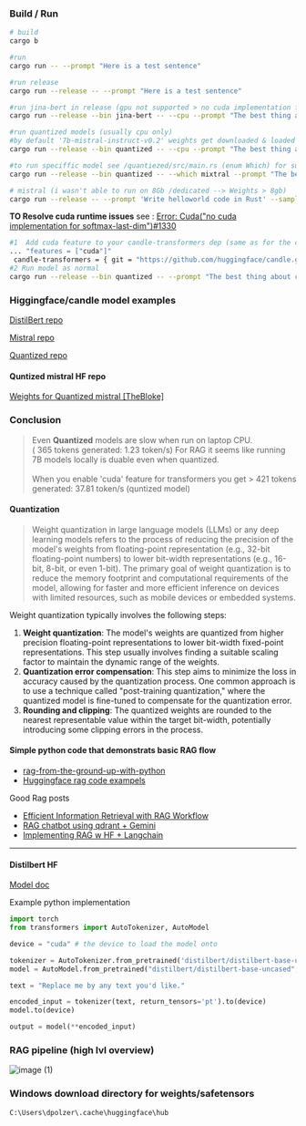 


### Build / Run

```bash
# build 
cargo b

#run
cargo run -- --prompt "Here is a test sentence"

#run release
cargo run --release -- --prompt "Here is a test sentence"

#run jina-bert in release (gpu not supported > no cuda implementation for softmax-last-dim)
cargo run --release --bin jina-bert -- --cpu --prompt "The best thing about coding in rust is "

#run quantized models (usually cpu only)
#by default '7b-mistral-instruct-v0.2' weights get downloaded & loaded
cargo run --release --bin quantized -- --cpu --prompt "The best thing about coding in rust is "

#to run speciffic model see /quantiezed/src/main.rs (enum Which) for supported models 
cargo run --release --bin quantized -- --which mixtral --prompt "The best thing about coding in rust is "

# mistral (i wasn't able to run on 8Gb /dedicated --> Weights > 8gb)
cargo run --release -- --prompt 'Write helloworld code in Rust' --sample-len 150
```

**TO Resolve cuda runtime issues** see : [Error: Cuda("no cuda implementation for softmax-last-dim")#1330](https://github.com/huggingface/candle/issues/1330)<br>

```bash
#1  Add cuda feature to your candle-transformers dep (same as for the candle-core)
... "features = ["cuda"]"
 candle-transformers = { git = "https://github.com/huggingface/candle.git", version = "0.4.2", features = ["cuda"] }
#2 Run model as normal
cargo run --release --bin quantized -- --prompt "The best thing about coding in rust is "
```

### Higgingface/candle model examples

[DistilBert repo](https://github.com/huggingface/candle/tree/b23436bf90b99eb17aed36aaa219875d3c962a7e/candle-examples/examples/distilbert)

[Mistral repo](https://github.com/huggingface/candle/tree/b23436bf90b99eb17aed36aaa219875d3c962a7e/candle-examples/examples/mistral)

[Quantized repo](https://github.com/huggingface/candle/blob/b23436bf90b99eb17aed36aaa219875d3c962a7e/candle-examples/examples/quantized)


#### Quntized mistral HF repo
[Weights for Quantized mistral [TheBloke]](https://huggingface.co/TheBloke/Mistral-7B-Instruct-v0.1-GGUF/tree/main)

### Conclusion
> Even **Quantized** models are slow when run on laptop CPU.<br/> ( 365 tokens generated: 1.23 token/s)
For RAG it seems like running 7B models locally is duable even when quantized.  <br><br>
> When you enable 'cuda' feature for transformers you get  > 421 tokens generated: 37.81 token/s (quntized model)

#### Quantization
>Weight quantization in large language models (LLMs) or any deep learning models refers to the process of reducing the precision of the model's weights from floating-point representation (e.g., 32-bit floating-point numbers) to lower bit-width representations (e.g., 16-bit, 8-bit, or even 1-bit). The primary goal of weight quantization is to reduce the memory footprint and computational requirements of the model, allowing for faster and more efficient inference on devices with limited resources, such as mobile devices or embedded systems.

Weight quantization typically involves the following steps:
1. **Weight quantization**: The model's weights are quantized from higher precision floating-point representations to lower bit-width fixed-point representations. This step usually involves finding a suitable scaling factor to maintain the dynamic range of the weights.
2. **Quantization error compensation**: This step aims to minimize the loss in accuracy caused by the quantization process. One common approach is to use a technique called "post-training quantization," where the quantized model is fine-tuned to compensate for the quantization error.
3. **Rounding and clipping**: The quantized weights are rounded to the nearest representable value within the target bit-width, potentially introducing some clipping errors in the process.

#### Simple python code that demonstrats basic RAG flow 
- [rag-from-the-ground-up-with-python](https://decoder.sh/videos/rag-from-the-ground-up-with-python-and-ollama)
- [Huggingface rag code exampels](https://huggingface.co/docs/transformers/model_doc/rag)

Good Rag posts<bre>
- [Efficient Information Retrieval with RAG Workflow](https://medium.com/@akriti.upadhyay/efficient-information-retrieval-with-rag-workflow-afdfc2619171)
- [RAG chatbot using qdrant + Gemini](https://medium.com/@akriti.upadhyay/building-real-time-financial-news-rag-chatbot-with-gemini-and-qdrant-64c0a3fbe45b)
- [Implementing RAG w HF + Langchain](https://medium.com/@akriti.upadhyay/implementing-rag-with-langchain-and-hugging-face-28e3ea66c5f7)

---
#### Distilbert HF

[Model doc](https://huggingface.co/docs/transformers/model_doc/distilbert)

Example python implementation

```python
import torch
from transformers import AutoTokenizer, AutoModel

device = "cuda" # the device to load the model onto

tokenizer = AutoTokenizer.from_pretrained('distilbert/distilbert-base-uncased')
model = AutoModel.from_pretrained("distilbert/distilbert-base-uncased", torch_dtype=torch.float16, attn_implementation="flash_attention_2")

text = "Replace me by any text you'd like."

encoded_input = tokenizer(text, return_tensors='pt').to(device)
model.to(device)

output = model(**encoded_input)
```
### RAG pipeline (high lvl overview)
![image (1)](https://github.com/dommyrock/doc-rag-demo/assets/32032778/9b134e26-0d5c-46b8-afb4-00aa2148e6e7)


### Windows download directory for weights/safetensors 
```bash
C:\Users\dpolzer\.cache\huggingface\hub
```
